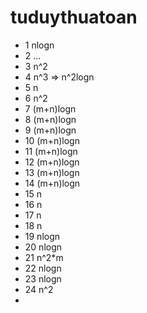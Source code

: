 # tuduythuatoan

- 1 nlogn
- 2 ...
- 3 n^2
- 4 n^3 => n^2logn
- 5 n
- 6 n^2
- 7 (m+n)logn
- 8 (m+n)logn
- 9 (m+n)logn
- 10 (m+n)logn
- 11 (m+n)logn
- 12 (m+n)logn
- 13 (m+n)logn
- 14 (m+n)logn
- 15 n
- 16 n
- 17 n
- 18 n
- 19 nlogn
- 20 nlogn
- 21 n^2*m
- 22 nlogn
- 23 nlogn
- 24 n^2
- 